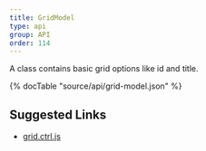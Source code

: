```yaml
---
title: GridModel
type: api
group: API
order: 114
---
```

A class contains basic grid options like id and title.

{% docTable "source/api/grid-model.json" %}

## Suggested Links

* [grid.ctrl.js](https://github.com/qgrid/ng2/blob/master/core/grid/grid.ctrl.js)

